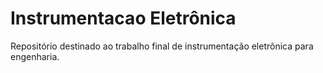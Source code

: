 # Instrumentacao Eletrônica
Repositório destinado ao trabalho final de instrumentação eletrônica para engenharia.

